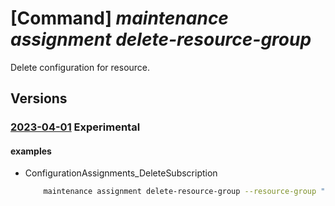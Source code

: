 # [Command] _maintenance assignment delete-resource-group_

Delete configuration for resource.

## Versions

### [2023-04-01](/Resources/mgmt-plane/L3N1YnNjcmlwdGlvbnMve30vcmVzb3VyY2Vncm91cHMve30vcHJvdmlkZXJzL21pY3Jvc29mdC5tYWludGVuYW5jZS9jb25maWd1cmF0aW9uYXNzaWdubWVudHMve30=/2023-04-01.xml) **Experimental**

<!-- mgmt-plane /subscriptions/{}/resourcegroups/{}/providers/microsoft.maintenance/configurationassignments/{} 2023-04-01 -->

#### examples

- ConfigurationAssignments_DeleteSubscription
    ```bash
        maintenance assignment delete-resource-group --resource-group "examplerg" --name "example1"
    ```
